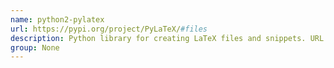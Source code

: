 ```yaml
---
name: python2-pylatex
url: https://pypi.org/project/PyLaTeX/#files
description: Python library for creating LaTeX files and snippets. URL : https://pypi.org/project/PyLaTeX/#files Groups : None
group: None
---
```

